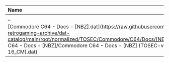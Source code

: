 |Name|Size|
|:---|---:|
|[..](../index.html)|DIR|
|[Commodore C64 - Docs - [NBZ].dat](https://raw.githubusercontent.com/open-retrogaming-archive/dat-catalog/main/root/normalized/TOSEC/Commodore/C64/Docs/[NBZ]/Commodore C64 - Docs - [NBZ]/Commodore C64 - Docs - [NBZ] (TOSEC-v2018-12-16_CM).dat)|950|

